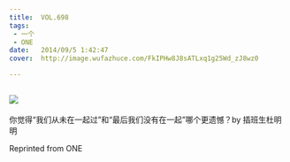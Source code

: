 ```yaml
---
title:	VOL.698
tags:
 - 一个
 - ONE
date:	2014/09/5 1:42:47
cover:	http://image.wufazhuce.com/FkIPHw8J8sATLxq1g25Wd_zJ8wz0

---
```

![](http://image.wufazhuce.com/FkIPHw8J8sATLxq1g25Wd_zJ8wz0)
---

你觉得“我们从未在一起过”和“最后我们没有在一起”哪个更遗憾？by 插班生杜明明
 
Reprinted from ONE
